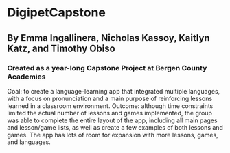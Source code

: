 # DigipetCapstone
## By Emma Ingallinera, Nicholas Kassoy, Kaitlyn Katz, and Timothy Obiso
### Created as a year-long Capstone Project at Bergen County Academies
Goal: to create a language-learning app that integrated multiple languages, with a focus on pronunciation and a main purpose of reinforcing lessons learned in a classroom environment.
Outcome: although time constraints limited the actual number of lessons and games implemented, the group was able to complete the entire layout of the app, including all main pages and lesson/game lists, as well as create a few examples of both lessons and games. The app has lots of room for expansion with more lessons, games, and languages.
